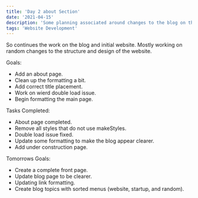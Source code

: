 ```yaml
---
title: 'Day 2 about Section'
date: '2021-04-15'
description: 'Some planning associated around changes to the blog on the second day.'
tags: 'Website Development'
---
```


So continues the work on the blog and initial website. Mostly working on random changes to the structure and design of the website.

Goals:
- Add an about page.
- Clean up the formatting a bit.
- Add correct title placement.
- Work on wierd double load issue.
- Begin formatting the main page.


Tasks Completed:
- About page completed.
- Remove all styles that do not use makeStyles.
- Double load issue fixed.
- Update some formatting to make the blog appear clearer.
- Add under construction page.


Tomorrows Goals:
- Create a complete front page.
- Update blog page to be clearer.
- Updating link formatting.
- Create blog topics with sorted menus (website, startup, and random).
